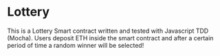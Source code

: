 # Lottery

This is a Lottery Smart contract written and tested with Javascript TDD (Mocha).
Users deposit ETH inside the smart contract and after a certain period of time a random winner will be selected!

